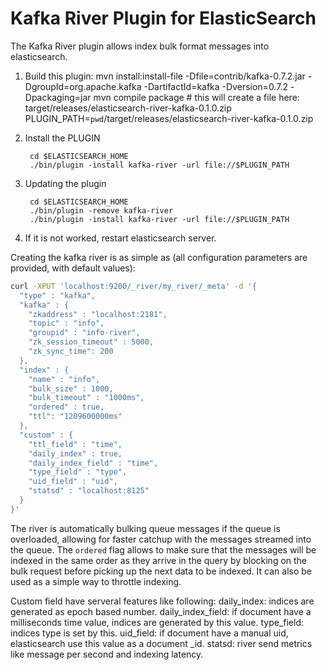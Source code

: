 Kafka River Plugin for ElasticSearch
==================================

The Kafka River plugin allows index bulk format messages into elasticsearch.

1. Build this plugin:
	mvn install:install-file -Dfile=contrib/kafka-0.7.2.jar -DgroupId=org.apache.kafka -DartifactId=kafka -Dversion=0.7.2 -Dpackaging=jar
        mvn compile package 
        # this will create a file here: target/releases/elasticsearch-river-kafka-0.1.0.zip
        PLUGIN_PATH=`pwd`/target/releases/elasticsearch-river-kafka-0.1.0.zip

2. Install the PLUGIN

        cd $ELASTICSEARCH_HOME
        ./bin/plugin -install kafka-river -url file://$PLUGIN_PATH 

3. Updating the plugin

        cd $ELASTICSEARCH_HOME
        ./bin/plugin -remove kafka-river
        ./bin/plugin -install kafka-river -url file://$PLUGIN_PATH 

4. If it is not worked, restart elasticsearch server.

Creating the kafka river is as simple as (all configuration parameters are provided, with default values):

```sh
curl -XPUT 'localhost:9200/_river/my_river/_meta' -d '{
  "type" : "kafka",
  "kafka" : {
    "zkaddress" : "localhost:2181",
    "topic" : "info",
    "groupid" : "info-river",
    "zk_session_timeout" : 5000,
    "zk_sync_time": 200
  },
  "index" : {
    "name" : "info",
    "bulk_size" : 1000,
    "bulk_timeout" : "1000ms",
    "ordered" : true,
    "ttl": "1209600000ms"
  },
  "custom" : {
    "ttl_field" : "time",
    "daily_index" : true,
    "daily_index_field" : "time",
    "type_field" : "type",
    "uid_field" : "uid",
    "statsd" : "localhost:8125"
  }
}'
```

The river is automatically bulking queue messages if the queue is overloaded, allowing for faster catchup with the
messages streamed into the queue. The `ordered` flag allows to make sure that the messages will be indexed in the
same order as they arrive in the query by blocking on the bulk request before picking up the next data to be indexed.
It can also be used as a simple way to throttle indexing.

Custom field have serveral features like following:
daily_index: indices are generated as epoch based number.
daily_index_field: if document have a milliseconds time value, indices are generated by this value.
type_field: indices type is set by this.
uid_field: if document have a manual uid, elasticsearch use this value as a document _id.
statsd: river send metrics like message per second and indexing latency.
